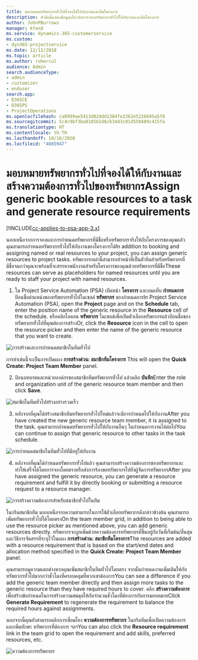 ```yaml
---
title: มอบหมายทรัพยากรทั่วไปที่จองได้ให้กับงานและทีมโครงการ
description: หัวข้อนี้แสดงข้อมูลเกี่ยวกับการจองทรัพยากรทั่วไปให้กับงานและทีมโครงการ
author: JohnPBurrows
manager: kfend
ms.service: dynamics-365-customerservice
ms.custom:
- dyn365-projectservice
ms.date: 12/11/2018
ms.topic: article
ms.author: ruhercul
audience: Admin
search.audienceType:
- admin
- customizer
- enduser
search.app:
- D365CE
- D365PS
- ProjectOperations
ms.openlocfilehash: ca0999ae5413d824dd1384fe2262e5226695a5f8
ms.sourcegitcommit: 5c4c9bf3ba018562d6cb3443c01d550489c415fa
ms.translationtype: HT
ms.contentlocale: th-TH
ms.lasthandoff: 10/16/2020
ms.locfileid: "4085947"
---
```

# <a name="assign-generic-bookable-resources-to-a-task-and-generate-resource-requirements"></a><span data-ttu-id="f6670-103">มอบหมายทรัพยากรทั่วไปที่จองได้ให้กับงานและสร้างความต้องการทั่วไปของทรัพยากร</span><span class="sxs-lookup"><span data-stu-id="f6670-103">Assign generic bookable resources to a task and generate resource requirements</span></span> 

[!INCLUDE[cc-applies-to-psa-app-3.x](../includes/cc-applies-to-psa-app-3x.md)]

<span data-ttu-id="f6670-104">นอกเหนือจากการจองและการกำหนดทรัพยากรที่มีชื่อหรือทรัพยากรจริงให้กับโครงการของคุณแล้ว คุณสามารถกำหนดทรัพยากรทั่วไปให้กับงานของโครงการได้</span><span class="sxs-lookup"><span data-stu-id="f6670-104">In addition to booking and assigning named or real resources to your project, you can assign generic resources to project tasks.</span></span> <span data-ttu-id="f6670-105">ทรัพยากรเหล่านี้สามารถทำหน้าที่เป็นตัวยึดสำหรับทรัพยากรที่มีชื่อจนกว่าคุณจะพร้อมที่จะสรรหาพนักงานสำหรับโครงการของคุณด้วยทรัพยากรที่มีชื่อ</span><span class="sxs-lookup"><span data-stu-id="f6670-105">These resources can serve as placeholders for named resources until you are ready to staff your project with named resources.</span></span> 

1. <span data-ttu-id="f6670-106">ใน Project Service Automation (PSA) เปิดหน้า **โครงการ** และบนแท็บ **กำหนดการ** ป้อนชื่อตำแหน่งของทรัพยากรทั่วไปในเซลล์ **ทรัพยากร** ของกำหนดการ</span><span class="sxs-lookup"><span data-stu-id="f6670-106">In Project Service Automation (PSA), open the **Project** page and on the **Schedule** tab, enter the position name of the generic resource in the **Resource** cell of the schedule.</span></span> <span data-ttu-id="f6670-107">หรือคลิกไอคอน **ทรัพยากร** ในเซลล์เพื่อเปิดตัวเลือกทรัพยากรแล้วป้อนชื่อของทรัพยากรทั่วไปที่คุณต้องการสร้าง</span><span class="sxs-lookup"><span data-stu-id="f6670-107">Or, click the **Resource** icon in the cell to open the resource picker and then enter the name of the generic resource that you want to create.</span></span>

![การสร้างและการกำหนดสมาชิกในทีมทั่วไป](media/RM-how-to-9.png)

<span data-ttu-id="f6670-109">การทำเช่นนี้จะเป็นการเปิดแผง **การสร้างด่วน: สมาชิกทีมโครงการ** </span><span class="sxs-lookup"><span data-stu-id="f6670-109">This will open the **Quick Create: Project Team Member** panel.</span></span> 

2. <span data-ttu-id="f6670-110">ป้อนบทบาทและหน่วยองค์กรของสมาชิกทีมทรัพยากรทั่วไป แล้วคลิก **บันทึก**</span><span class="sxs-lookup"><span data-stu-id="f6670-110">Enter the role and organization unit of the generic resource team member and then click **Save**.</span></span>

![สมาชิกในทีมทั่วไปสร้างอย่างรวดเร็ว](media/RM-how-to-10.png)

3. <span data-ttu-id="f6670-112">หลังจากที่คุณได้สร้างสมาชิกทีมทรัพยากรทั่วไปใหม่แล้วจะมีการกำหนดไปให้กับงาน</span><span class="sxs-lookup"><span data-stu-id="f6670-112">After you have created the new generic resource team member, it is assigned to the task.</span></span> <span data-ttu-id="f6670-113">คุณสามารถกำหนดทรัพยากรทั่วไปให้กับงานอื่นๆ ในกำหนดการงานได้ต่อไป</span><span class="sxs-lookup"><span data-stu-id="f6670-113">You can continue to assign that generic resource to other tasks in the task schedule.</span></span>

![การกำหนดสมาชิกในทีมทั่วไปที่มีอยู่ให้กับงาน](media/RM-how-to-11.png)

4. <span data-ttu-id="f6670-115">หลังจากที่คุณได้กำหนดทรัพยากรทั่วไปแล้ว คุณสามารถสร้างความต้องการของทรัพยากรและทำให้เสร็จได้โดยการจองโดยตรงหรือส่งการร้องขอทรัพยากรไปยังผู้จัดการทรัพยากร</span><span class="sxs-lookup"><span data-stu-id="f6670-115">After you have assigned the generic resource, you can generate a resource requirement and fulfill it by directly booking or submitting a resource request to a resource manager.</span></span>

![การสร้างความต้องการสำหรับสมาชิกทั่วไปในทีม](media/RM-how-to-12.png)

<span data-ttu-id="f6670-117">ในกริดสมาชิกทีม นอกเหนือจากความสามารถในการใช้ตัวเลือกทรัพยากรดังกล่าวข้างต้น คุณสามารถเพิ่มทรัพยากรทั่วไปได้โดยตรง</span><span class="sxs-lookup"><span data-stu-id="f6670-117">On the team member grid, in addition to being able to use the resource picker as mentioned above, you can add generic resources directly.</span></span> <span data-ttu-id="f6670-118">ทรัพยากรจะถูกเพิ่มด้วยความต้องการทรัพยากรที่ขึ้นอยู่กับวันที่เริ่มต้น/สิ้นสุด และวิธีการจัดสรรที่ระบุไว้ในแผง **การสร้างด่วน: สมาชิกทีมโครงการ**</span><span class="sxs-lookup"><span data-stu-id="f6670-118">The resources are added with a resource requirement that is based on the start/end dates and allocation method specified in the **Quick Create: Project Team Member** panel.</span></span>

<span data-ttu-id="f6670-119">คุณสามารถดูความแตกต่างหากคุณเพิ่มสมาชิกในทีมทั่วไปโดยตรง จากนั้นกำหนดงานเพิ่มเติมให้กับทรัพยากรทั่วไปมากกว่าชั่วโมงที่ครอบคลุมที่พวกเขาต้องการ</span><span class="sxs-lookup"><span data-stu-id="f6670-119">You can see a difference if you add the generic team member directly and then assign more tasks to the generic resource than they have required hours to cover.</span></span> <span data-ttu-id="f6670-120">คลิก **สร้างความต้องการ** เพื่อสร้างข้อกำหนดในการสร้างความสมดุลให้กับจำนวนชั่วโมงที่ต้องการกับการมอบหมาย</span><span class="sxs-lookup"><span data-stu-id="f6670-120">Click **Generate Requirement** to regenerate the requirement to balance the required hours against assignments.</span></span>

<span data-ttu-id="f6670-121">นอกจากนี้คุณยังสามารถคลิกการเชื่อมโยง **ความต้องการทรัพยากร** ในกริดทีมเพื่อเปิดความต้องการและเพิ่มทักษะ ทรัพยากรที่ต้องการ ฯลฯ</span><span class="sxs-lookup"><span data-stu-id="f6670-121">You can also click the **Resource requirement** link in the team grid to open the requirement and add skills, preferred resources, etc.</span></span>

![ความต้องการทรัพยากร](media/RM-how-to-13.png)

